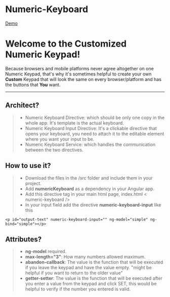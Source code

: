 # Numeric-Keyboard

[Demo](http://plnkr.co/edit/h3ag1KfJHxbFWYFj4DVQ?p=preview)



Welcome to the Customized Numeric Keypad!
===================


Because browsers and mobile platforms never agree altogether on one Numeric Keypad, that's why it's sometimes helpful to create your own **Custom** Keypad that will look the same on every browser/platform and has the buttons that **You** want.

----------

Architect?
-------------


> - Numeric Keyboard Directive: which should be only one copy in the whole app. It's template is the actual keyboard.
> - Numeric Keyboard Input Directive: It's a clickable directive that opens your keyboard, you need to attach it to the editable element where you want your input to be.
> - Numeric Keyboard Service: which handles the communication between the two directives.

How to use it?
-------------


> - Download the files in the /src folder and include them in your project.
> - Add **numericKeyboard** as a dependency in your Angular app.
> - Add this directive tag in your main html page, index.html
    < numeric-keyboard /> 
> - In your input field add the directive **numeric-keyboard-input** like this 

    <p id="output-text" numeric-keyboard-input="" ng-model="simple" ng-bind="simple"></p>



Attributes?
----------------


> - **ng-model** required.
> - **max-length="3"**: How many numbers allowed maximum.
> - **abandon-callback**: The value is the function that will be executed if you leave the keypad and have the value empty.   "might be helpful if you want to return to the older value"
> - **getter-setter**: The value is the function that will be executed  after you enter a value from the keypad and click SET, this would be helpful to verify if the number you entered is valid.
